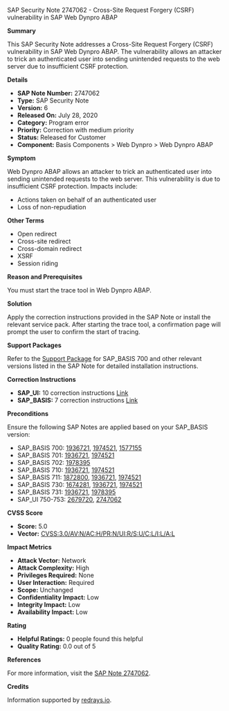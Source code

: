SAP Security Note 2747062 - Cross-Site Request Forgery (CSRF) vulnerability in SAP Web Dynpro ABAP

**Summary**

This SAP Security Note addresses a Cross-Site Request Forgery (CSRF) vulnerability in SAP Web Dynpro ABAP. The vulnerability allows an attacker to trick an authenticated user into sending unintended requests to the web server due to insufficient CSRF protection.

**Details**

- **SAP Note Number:** 2747062
- **Type:** SAP Security Note
- **Version:** 6
- **Released On:** July 28, 2020
- **Category:** Program error
- **Priority:** Correction with medium priority
- **Status:** Released for Customer
- **Component:** Basis Components > Web Dynpro > Web Dynpro ABAP

**Symptom**

Web Dynpro ABAP allows an attacker to trick an authenticated user into sending unintended requests to the web server. This vulnerability is due to insufficient CSRF protection. Impacts include:

- Actions taken on behalf of an authenticated user
- Loss of non-repudiation

**Other Terms**

- Open redirect
- Cross-site redirect
- Cross-domain redirect
- XSRF
- Session riding

**Reason and Prerequisites**

You must start the trace tool in Web Dynpro ABAP.

**Solution**

Apply the correction instructions provided in the SAP Note or install the relevant service pack. After starting the trace tool, a confirmation page will prompt the user to confirm the start of tracing.

**Support Packages**

Refer to the [Support Package](https://me.sap.com/supportpackage/SAPKB70037) for SAP_BASIS 700 and other relevant versions listed in the SAP Note for detailed installation instructions.

**Correction Instructions**

- **SAP_UI:** 10 correction instructions [Link](https://me.sap.com/corrins/0002747062/15108)
- **SAP_BASIS:** 7 correction instructions [Link](https://me.sap.com/corrins/0002747062/41)

**Preconditions**

Ensure the following SAP Notes are applied based on your SAP_BASIS version:

- SAP_BASIS 700: [1936721](https://me.sap.com/notes/1936721), [1974521](https://me.sap.com/notes/1974521), [1577155](https://me.sap.com/notes/1577155)
- SAP_BASIS 701: [1936721](https://me.sap.com/notes/1936721), [1974521](https://me.sap.com/notes/1974521)
- SAP_BASIS 702: [1978395](https://me.sap.com/notes/1978395)
- SAP_BASIS 710: [1936721](https://me.sap.com/notes/1936721), [1974521](https://me.sap.com/notes/1974521)
- SAP_BASIS 711: [1872800](https://me.sap.com/notes/1872800), [1936721](https://me.sap.com/notes/1936721), [1974521](https://me.sap.com/notes/1974521)
- SAP_BASIS 730: [1674281](https://me.sap.com/notes/1674281), [1936721](https://me.sap.com/notes/1936721), [1974521](https://me.sap.com/notes/1974521)
- SAP_BASIS 731: [1936721](https://me.sap.com/notes/1936721), [1978395](https://me.sap.com/notes/1978395)
- SAP_UI 750-753: [2679720](https://me.sap.com/notes/2679720), [2747062](https://me.sap.com/notes/2747062)

**CVSS Score**

- **Score:** 5.0
- **Vector:** [CVSS:3.0/AV:N/AC:H/PR:N/UI:R/S:U/C:L/I:L/A:L](https://www.first.org/cvss/calculator/3.0#CVSS:3.0/AV:N/AC:H/PR:N/UI:R/S:U/C:L/I:L/A:L)

**Impact Metrics**

- **Attack Vector:** Network
- **Attack Complexity:** High
- **Privileges Required:** None
- **User Interaction:** Required
- **Scope:** Unchanged
- **Confidentiality Impact:** Low
- **Integrity Impact:** Low
- **Availability Impact:** Low

**Rating**

- **Helpful Ratings:** 0 people found this helpful
- **Quality Rating:** 0.0 out of 5

**References**

For more information, visit the [SAP Note 2747062](https://me.sap.com/notes/2747062).

**Credits**

Information supported by [redrays.io](https://redrays.io).